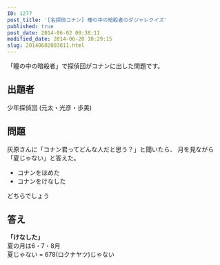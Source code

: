 ```yaml
---
ID: 1277
post_title: '[名探偵コナン] 瞳の中の暗殺者のダジャレクイズ'
published: true
post_date: 2014-06-02 00:38:11
modified_date: 2014-06-20 10:29:15
slug: 20140602003811.html
---
```

<p>「瞳の中の暗殺者」で探偵団がコナンに出した問題です。<br />
<!--more--></p>
<h2>出題者</h2>
<p>少年探偵団 (元太・光彦・歩美)</p>
<h2>問題</h2>
<p>灰原さんに「コナン君ってどんな人だと思う？」と聞いたら、 月を見ながら「夏じゃない」と答えた。</p>
<ul>
<li>コナンをほめた</li>
<li>コナンをけなした</li>
</ul>
<p>どちらでしょう</p>
<h2>答え</h2>
<p><strong>「けなした」</strong><br />
夏の月は6・7・8月<br />
夏じゃない = 678(ロクナヤツ)じゃない</p>